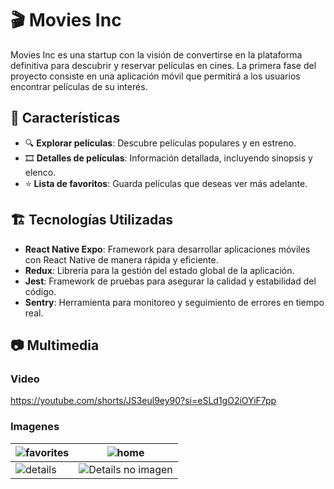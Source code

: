 # 🎬 Movies Inc

Movies Inc es una startup con la visión de convertirse en la plataforma definitiva para descubrir y reservar películas en cines. La primera fase del proyecto consiste en una aplicación móvil que permitirá a los usuarios encontrar películas de su interés.

## 🚀 Características
- 🔍 **Explorar películas**: Descubre películas populares y en estreno.
- 🎞 **Detalles de películas**: Información detallada, incluyendo sinopsis y elenco.
- ⭐ **Lista de favoritos**: Guarda películas que deseas ver más adelante.

## 🏗️ Tecnologías Utilizadas
- **React Native Expo**: Framework para desarrollar aplicaciones móviles con React Native de manera rápida y eficiente.
- **Redux**: Librería para la gestión del estado global de la aplicación.
- **Jest**: Framework de pruebas para asegurar la calidad y estabilidad del código.
- **Sentry**: Herramienta para monitoreo y seguimiento de errores en tiempo real.

## 📷 Multimedia

### Video
https://youtube.com/shorts/JS3eul9ey90?si=eSLd1gO2iOYiF7pp

### Imagenes
|  ![favorites](https://github.com/user-attachments/assets/282f22dd-5878-484e-a9f4-d24a69a83c37)|  ![home](https://github.com/user-attachments/assets/d06fda4b-c3dc-47da-ae6c-a944d9a80587)|
| --- | --- |
| ![details](https://github.com/user-attachments/assets/12dd5a58-9a36-4b84-9614-342d728079c9) | ![Details no imagen](https://github.com/user-attachments/assets/d06b3840-73cc-42ee-9f49-24165ef935c8) |





